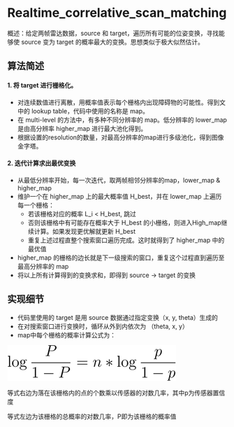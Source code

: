 # Realtime_correlative_scan_matching

概述：给定两帧雷达数据，source 和 target，遍历所有可能的位姿变换，寻找能够使 source 变为 target 的概率最大的变换。思想类似于极大似然估计。

## 算法简述
#### 1. 将 target 进行栅格化。

- 对连续数值进行离散，用概率值表示每个栅格内出现障碍物的可能性。得到文中的 lookup table，代码中使用的名称是 map。
- 在 multi-level 的方法中，有多种不同分辨率的 map。低分辨率的 lower_map 是由高分辨率 higher_map 进行最大池化得到。
- 根据设置的resolution的数量，对最高分辨率的map进行多级池化，得到图像金字塔。

#### 2. 迭代计算求出最优变换

- 从最低分辨率开始，每一次迭代，取两帧相邻分辨率的map，lower_map & higher_map
- 维护一个在 higher_map 上的最大概率值 H_best，并在 lower_map 上遍历每一个栅格：
    - 若该栅格对应的概率 L_i < H_best, 跳过
    - 否则该栅格中有可能存在概率大于 H_best 的小栅格，则进入High_map继续计算。如果发现更优解就更新 H_best
    - 重复上述过程直整个搜索窗口遍历完成。这时就得到了 higher_map 中的最优值
- higher_map 的栅格的边长就是下一级搜索的窗口，重复这个过程直到遍历至最高分辨率的 map
- 将以上所有计算得到的变换求和，即得到 source -> target 的变换

## 实现细节

- 代码里使用的 target 是用 source 数据通过指定变换（x, y, theta）生成的
- 在对搜索窗口进行变换时，循环从外到内依次为 （theta, x, y）
- map中每个栅格的概率计算公式为：

![](https://github.com/chenyr0021/Realtime_correlative_scan_matching/blob/main/svg.latex.svg)


等式右边为落在该栅格内的点的个数乘以传感器的对数几率，其中p为传感器置信度

等式左边为该栅格的总概率的对数几率，P即为该栅格的概率值

